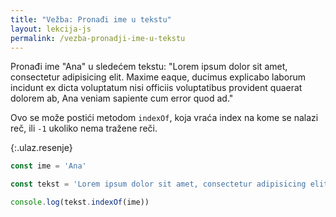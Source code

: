 ```yaml
---
title: "Vežba: Pronađi ime u tekstu"
layout: lekcija-js
permalink: /vezba-pronadji-ime-u-tekstu
---
```


Pronađi ime "Ana" u sledećem tekstu: "Lorem ipsum dolor sit amet, consectetur adipisicing elit. Maxime eaque, ducimus explicabo laborum incidunt ex dicta voluptatum nisi officiis voluptatibus provident quaerat dolorem ab, Ana veniam sapiente cum error quod ad."

Ovo se može postići metodom `indexOf`, koja vraća index na kome se nalazi reč, ili `-1` ukoliko nema tražene reči.

{:.ulaz.resenje}
```js
const ime = 'Ana'

const tekst = 'Lorem ipsum dolor sit amet, consectetur adipisicing elit. Maxime eaque, ducimus explicabo laborum incidunt ex dicta voluptatum nisi officiis voluptatibus provident quaerat dolorem ab, Ana veniam sapiente cum error quod ad.'

console.log(tekst.indexOf(ime))
```
